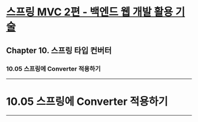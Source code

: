 # <a href = "../README.md" target="_blank">스프링 MVC 2편 - 백엔드 웹 개발 활용 기술</a>
## Chapter 10. 스프링 타입 컨버터
### 10.05 스프링에 Converter 적용하기

---

# 10.05 스프링에 Converter 적용하기

---

